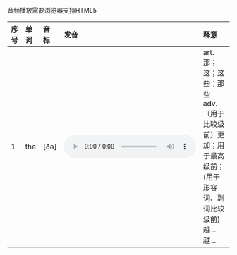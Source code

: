 音频播放需要浏览器支持HTML5

| 序号 | 单词 | 音标 | 发音 | 释意 |
| :--- | :--- | :--- | :--- | :--- |
| 1 | the | [ðə] |<audio id="mp3" controls="1" ><source id="mp3" src="https://github.com/zsy-cn/English/blob/master/voice/t/the.mp3"</audio> |art. 那；这；这些；那些<br>adv. （用于比较级前）更加；用于最高级前；(用于形容词、副词比较级前)越 ... 越 ...|
